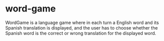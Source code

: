 # word-game

WordGame is a language game where in each turn a English word and its Spanish translation is displayed, and the user has to choose whether the Spanish word is the correct or wrong translation for the displayed word.
